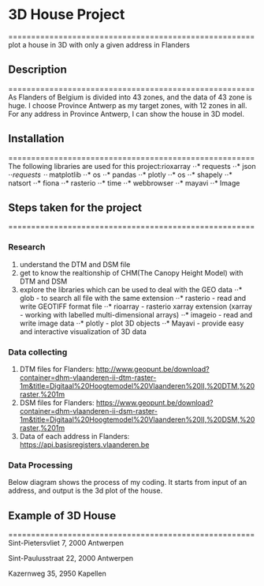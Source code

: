 # 3D House Project

======================================================
plot a house in 3D with only a given address in Flanders

## Description
======================================================
As Flanders of Belgium is divided into 43 zones, and the data of 43 zone is huge. I choose Province Antwerp as my target zones, with 12 zones in all. For any address in Province Antwerp, I can show the house in 3D model.

## Installation
======================================================
The following libraries are used for this project:rioxarray
⋅⋅* requests
⋅⋅* json
⋅⋅*requests
⋅⋅* matplotlib
⋅⋅* os
⋅⋅* pandas
⋅⋅* plotly
⋅⋅* os
⋅⋅* shapely
⋅⋅* natsort
⋅⋅* fiona
⋅⋅* rasterio
⋅⋅* time
⋅⋅* webbrowser
⋅⋅* mayavi
⋅⋅* Image

## Steps taken for the project
======================================================

### Research

1. understand the DTM and DSM file
2. get to know the realtionship of CHM(The Canopy Height Model) with DTM and DSM
3. explore the libraries which can be used to deal with the GEO data
    ⋅⋅* glob - to search all file with the same extension
    ⋅⋅* rasterio - read and write GEOTIFF format file
    ⋅⋅* rioarray - rasterio xarray extension (xarray - working with labelled multi-dimensional arrays)
    ⋅⋅* imageio - read and write image data
    ⋅⋅* plotly - plot 3D objects
    ⋅⋅* Mayavi - provide easy and interactive visualization of 3D data


### Data collecting
1.  DTM files for Flanders: http://www.geopunt.be/download?container=dhm-vlaanderen-ii-dtm-raster-1m&title=Digitaal%20Hoogtemodel%20Vlaanderen%20II,%20DTM,%20raster,%201m
2.  DSM files for Flanders: https://www.geopunt.be/download?container=dhm-vlaanderen-ii-dsm-raster-1m&title=Digitaal%20Hoogtemodel%20Vlaanderen%20II,%20DSM,%20raster,%201m
3.  Data of each address in Flanders: https://api.basisregisters.vlaanderen.be


### Data Processing
Below diagram shows the process of my coding. It starts from input of an address, and output is the 3d plot of the house.


## Example of 3D House
======================================================
Sint-Pietersvliet 7, 2000 Antwerpen

Sint-Paulusstraat 22, 2000 Antwerpen

Kazernweg 35, 2950 Kapellen
